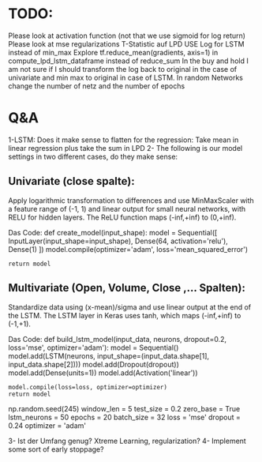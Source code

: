 # TODO:
Please look at activation function (not that we use sigmoid for log return)
Please look at mse regularizations
T-Statistic auf LPD 
USE Log for LSTM instead of min_max
Explore tf.reduce_mean(gradients, axis=1) in compute_lpd_lstm_dataframe instead of reduce_sum
In the buy and hold I am not sure if I should transform the log back to original in the case of 
univariate and min max to original in case of LSTM.
In random Networks change the number of netz and the number of epochs




# Q&A
1-LSTM: Does it make sense to flatten for the regression: Take mean in linear regression plus take the sum in LPD
2- The following is our model settings in two different cases, do they make sense:


## Univariate (close spalte):
Apply logarithmic transformation to differences and use MinMaxScaler with a feature range of (-1, 1) and linear output for small neural networks, with RELU for hidden layers. The ReLU function maps (-inf,+inf) to (0,+inf).

Das Code:
def create_model(input_shape):
    model = Sequential([
        InputLayer(input_shape=input_shape),
        Dense(64, activation='relu'),
        Dense(1)
    ])
    model.compile(optimizer='adam', loss='mean_squared_error')

    return model


## Multivariate (Open, Volume, Close ,... Spalten):
Standardize data using (x-mean)/sigma and use linear output at the end of the LSTM. The LSTM layer in Keras uses tanh, which maps (-inf,+inf) to (-1,+1).

Das Code:
def build_lstm_model(input_data, neurons,
                     dropout=0.2, loss='mse', optimizer='adam'):
    model = Sequential()
    model.add(LSTM(neurons, input_shape=(input_data.shape[1], input_data.shape[2])))
    model.add(Dropout(dropout))
    model.add(Dense(units=1))
    model.add(Activation('linear'))

    model.compile(loss=loss, optimizer=optimizer)
    return model

np.random.seed(245)
window_len = 5
test_size = 0.2
zero_base = True
lstm_neurons = 50
epochs = 20
batch_size = 32
loss = 'mse'
dropout = 0.24
optimizer = 'adam'




3- Ist der Umfang genug? Xtreme Learning, regularization?
4- Implement some sort of early stoppage?